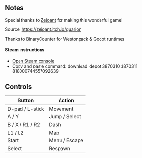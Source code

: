 ## Notes

Special thanks to [Zejoant](www.youtube.com/@Zejoant) for making this wonderful game!

Source: https://zejoant.itch.io/quarion

Thanks to BinaryCounter for Westonpack & Godot runtimes


#### Steam Instructions
* [Open Steam console](steam://open/console)
* Copy and paste command: download_depot 3870310 3870311 818000744557092639

## Controls

| Button | Action |
|--|--| 
|D-pad / L-stick|Movement|
|A / Y|Jump / Select|
|B / X / R1 / R2|Dash|
|L1 / L2|Map|
|Start|Menu / Escape|
|Select|Respawn|


